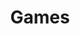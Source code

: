 ---
layout: projects_custom
type: category
title: Games
slug: games
show_collection: games
sidebar: true
permalink: /games/
order: 1
---